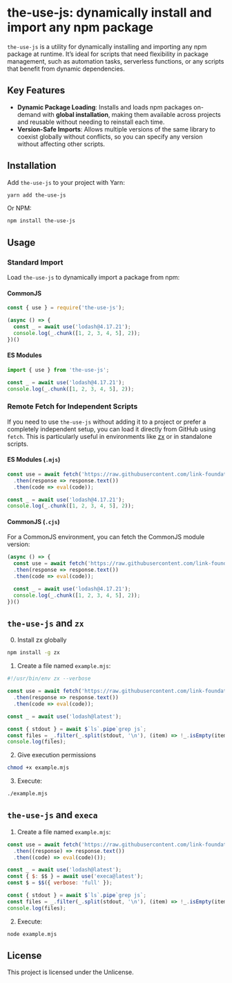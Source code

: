 # the-use-js: dynamically install and import any npm package

`the-use-js` is a utility for dynamically installing and importing any npm package at runtime. It’s ideal for scripts that need flexibility in package management, such as automation tasks, serverless functions, or any scripts that benefit from dynamic dependencies.

## Key Features

- **Dynamic Package Loading**: Installs and loads npm packages on-demand with **global installation**, making them available across projects and reusable without needing to reinstall each time.
- **Version-Safe Imports**: Allows multiple versions of the same library to coexist globally without conflicts, so you can specify any version without affecting other scripts.

## Installation

Add `the-use-js` to your project with Yarn:

```bash
yarn add the-use-js
```

Or NPM:

```bash
npm install the-use-js
```

## Usage

### Standard Import

Load `the-use-js` to dynamically import a package from npm:

#### CommonJS

```javascript
const { use } = require('the-use-js');

(async () => {
  const _ = await use('lodash@4.17.21');
  console.log(_.chunk([1, 2, 3, 4, 5], 2));
})()
```

#### ES Modules

```javascript
import { use } from 'the-use-js';

const _ = await use('lodash@4.17.21');
console.log(_.chunk([1, 2, 3, 4, 5], 2));
```

### Remote Fetch for Independent Scripts

If you need to use `the-use-js` without adding it to a project or prefer a completely independent setup, you can load it directly from GitHub using `fetch`. This is particularly useful in environments like [zx](https://github.com/google/zx) or in standalone scripts.

#### ES Modules (`.mjs`)

```javascript
const use = await fetch('https://raw.githubusercontent.com/link-foundation/use-js/refs/heads/main/src/use.mjs')
  .then(response => response.text())
  .then(code => eval(code));

const _ = await use('lodash@4.17.21');
console.log(_.chunk([1, 2, 3, 4, 5], 2));
```

#### CommonJS (`.cjs`)

For a CommonJS environment, you can fetch the CommonJS module version:

```javascript
(async () => {
  const use = await fetch('https://raw.githubusercontent.com/link-foundation/use-js/refs/heads/main/src/use.cjs')
  .then(response => response.text())
  .then(code => eval(code));

  const _ = await use('lodash@4.17.21');
  console.log(_.chunk([1, 2, 3, 4, 5], 2));
})()
```

## `the-use-js` and `zx`

0. Install zx globally

  ```bash
  npm install -g zx
  ```

1. Create a file named `example.mjs`:

  ```js
  #!/usr/bin/env zx --verbose
  
  const use = await fetch('https://raw.githubusercontent.com/link-foundation/use-js/refs/heads/main/src/use.mjs')
    .then(response => response.text())
    .then(code => eval(code));
  
  const _ = await use('lodash@latest');

  const { stdout } = await $`ls`.pipe`grep js`;
  const files = _.filter(_.split(stdout, '\n'), (item) => !_.isEmpty(item));
  console.log(files);
  ```

2. Give execution permissions

  ```bash
  chmod +x example.mjs
  ```

3. Execute:

  ```bash
  ./example.mjs
  ```

## `the-use-js` and `execa`

1. Create a file named `example.mjs`:

  ```js
  const use = await fetch('https://raw.githubusercontent.com/link-foundation/use-js/refs/heads/main/src/load-use.mjs')
    .then((response) => response.text())
    .then((code) => eval(code)());
  
  const _ = await use('lodash@latest');
  const { $: $$ } = await use('execa@latest');
  const $ = $$({ verbose: 'full' });

  const { stdout } = await $`ls`.pipe`grep js`;
  const files = _.filter(_.split(stdout, '\n'), (item) => !_.isEmpty(item));
  console.log(files);
  ```

2. Execute:

  ```bash
  node example.mjs
  ```

## License

This project is licensed under the Unlicense.
